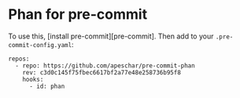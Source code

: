 # Phan for pre-commit

To use this, [install pre-commit][pre-commit]. Then add to your
`.pre-commit-config.yaml`:

```
repos:
  - repo: https://github.com/apeschar/pre-commit-phan
    rev: c3d0c145f75fbec6617bf2a77e48e258736b95f8
    hooks:
      - id: phan
```
